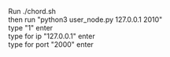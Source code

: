 Run ./chord.sh \
then run "python3 user_node.py 127.0.0.1 2010" \
type "1" enter \
type for ip "127.0.0.1" enter \
type for port "2000" enter
